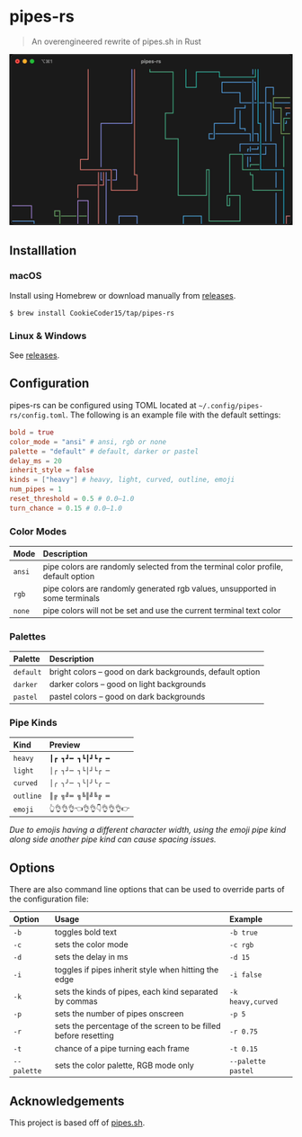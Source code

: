 # pipes-rs

> An overengineered rewrite of pipes.sh in Rust

![pipes-rs preview](https://github.com/CookieCoder15/i/raw/master/pipes-rs-preview.gif)

## Installlation

### macOS

Install using Homebrew or download manually from [releases](https://github.com/CookieCoder15/pipes-rs/releases/latest).

```console
$ brew install CookieCoder15/tap/pipes-rs
```

### Linux & Windows

See [releases](https://github.com/CookieCoder15/pipes-rs/releases/latest).

## Configuration

pipes-rs can be configured using TOML located at `~/.config/pipes-rs/config.toml`.
The following is an example file with the default settings:

```toml
bold = true
color_mode = "ansi" # ansi, rgb or none
palette = "default" # default, darker or pastel
delay_ms = 20
inherit_style = false
kinds = ["heavy"] # heavy, light, curved, outline, emoji
num_pipes = 1
reset_threshold = 0.5 # 0.0–1.0
turn_chance = 0.15 # 0.0–1.0
```

### Color Modes

| Mode   | Description                                                                       |
| :----- | :-------------------------------------------------------------------------------- |
| `ansi` | pipe colors are randomly selected from the terminal color profile, default option |
| `rgb`  | pipe colors are randomly generated rgb values, unsupported in some terminals      |
| `none` | pipe colors will not be set and use the current terminal text color               |

### Palettes

| Palette   | Description                                              |
| :-------- | :------------------------------------------------------- |
| `default` | bright colors – good on dark backgrounds, default option |
| `darker`  | darker colors – good on light backgrounds                |
| `pastel`  | pastel colors – good on dark backgrounds                 |

### Pipe Kinds

| Kind      | Preview                    |
| :-------- | :------------------------- |
| `heavy`   | `┃┏ ┓┛━ ┓┗┃┛┗┏ ━`          |
| `light`   | `│┌ ┐┘─ ┐└│┘└┌ ─`          |
| `curved`  | `│╭ ╮╯─ ╮╰│╯╰╭ ─`          |
| `outline` | `║╔ ╗╝═ ╗╚║╝╚╔ ═`          |
| `emoji`   | `👆👌👌👌👈👌👌👇👌👌👌👉` |

_Due to emojis having a different character width, using the emoji pipe kind along side another pipe kind can cause spacing issues._

## Options

There are also command line options that can be used to override parts of the configuration file:

| Option      | Usage                                                           | Example            |
| :---------- | :-------------------------------------------------------------- | :----------------- |
| `-b`        | toggles bold text                                               | `-b true`          |
| `-c`        | sets the color mode                                             | `-c rgb`           |
| `-d`        | sets the delay in ms                                            | `-d 15`            |
| `-i`        | toggles if pipes inherit style when hitting the edge            | `-i false`         |
| `-k`        | sets the kinds of pipes, each kind separated by commas          | `-k heavy,curved`  |
| `-p`        | sets the number of pipes onscreen                               | `-p 5`             |
| `-r`        | sets the percentage of the screen to be filled before resetting | `-r 0.75`          |
| `-t`        | chance of a pipe turning each frame                             | `-t 0.15`          |
| `--palette` | sets the color palette, RGB mode only                           | `--palette pastel` |

## Acknowledgements

This project is based off of [pipes.sh](https://github.com/pipeseroni/pipes.sh).
